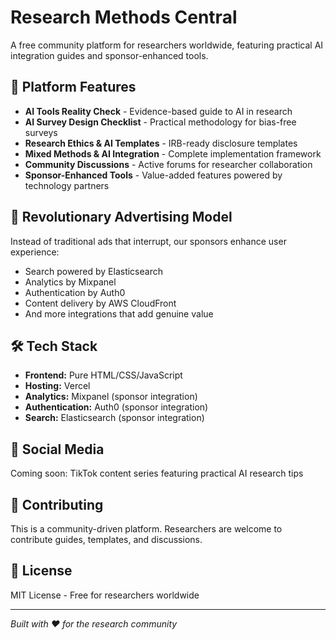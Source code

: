 # Research Methods Central

A free community platform for researchers worldwide, featuring practical AI integration guides and sponsor-enhanced tools.

## 🎯 Platform Features

- **AI Tools Reality Check** - Evidence-based guide to AI in research
- **AI Survey Design Checklist** - Practical methodology for bias-free surveys
- **Research Ethics & AI Templates** - IRB-ready disclosure templates
- **Mixed Methods & AI Integration** - Complete implementation framework
- **Community Discussions** - Active forums for researcher collaboration
- **Sponsor-Enhanced Tools** - Value-added features powered by technology partners

## 🚀 Revolutionary Advertising Model

Instead of traditional ads that interrupt, our sponsors enhance user experience:
- Search powered by Elasticsearch
- Analytics by Mixpanel
- Authentication by Auth0
- Content delivery by AWS CloudFront
- And more integrations that add genuine value

## 🛠️ Tech Stack

- **Frontend:** Pure HTML/CSS/JavaScript
- **Hosting:** Vercel
- **Analytics:** Mixpanel (sponsor integration)
- **Authentication:** Auth0 (sponsor integration)
- **Search:** Elasticsearch (sponsor integration)

## 📱 Social Media

Coming soon: TikTok content series featuring practical AI research tips

## 🤝 Contributing

This is a community-driven platform. Researchers are welcome to contribute guides, templates, and discussions.

## 📄 License

MIT License - Free for researchers worldwide

---

*Built with ❤️ for the research community*